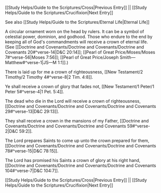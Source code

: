 [[Study Helps/Guide to the Scriptures/Cross|Previous Entry]]  ||  [[Study Helps/Guide to the Scriptures/Crucifixion|Next Entry]]

 See also [[Study Helps/Guide to the Scriptures/Eternal Life|Eternal Life]]

 A circular ornament worn on the head by rulers. It can be a symbol of celestial power, dominion, and godhood. Those who endure to the end by keeping all of God's commandments will receive a crown of eternal life. (See [[Doctrine and Covenants/Doctrine and Covenants/Doctrine and Covenants 20#^verse-14|D&C 20:14]]; [[Pearl of Great Price/Moses/Moses 7#^verse-56|Moses 7:56]]; [[Pearl of Great Price/Joseph Smith—Matthew#^verse-1|JS—M 1:1]].)

 There is laid up for me a crown of righteousness, [[New Testament/2 Timothy/2 Timothy 4#^verse-8|2 Tim. 4:8]].

 Ye shall receive a crown of glory that fades not, [[New Testament/1 Peter/1 Peter 5#^verse-4|1 Pet. 5:4]].

 The dead who die in the Lord will receive a crown of righteousness, [[Doctrine and Covenants/Doctrine and Covenants/Doctrine and Covenants 29#^verse-13|D&C 29:13]].

 They shall receive a crown in the mansions of my Father, [[Doctrine and Covenants/Doctrine and Covenants/Doctrine and Covenants 59#^verse-2|D&C 59:2]].

 The Lord prepares Saints to come up unto the crown prepared for them, [[Doctrine and Covenants/Doctrine and Covenants/Doctrine and Covenants 78#^verse-15|D&C 78:15]].

 The Lord has promised his Saints a crown of glory at his right hand, [[Doctrine and Covenants/Doctrine and Covenants/Doctrine and Covenants 104#^verse-7|D&C 104:7]].

[[Study Helps/Guide to the Scriptures/Cross|Previous Entry]]  ||  [[Study Helps/Guide to the Scriptures/Crucifixion|Next Entry]]